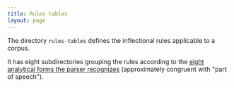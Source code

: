```yaml
---
title: Rules tables
layout: page
---
```



The directory `rules-tables` defines  the inflectional rules applicable to a corpus.

It has eight subdirectories grouping the rules according to the [eight analytical forms the parser recognizes](../Analytical-values) (approximately congruent with "part of speech").
